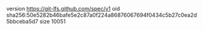 version https://git-lfs.github.com/spec/v1
oid sha256:50e5282b46bafe5e2c87a0f224a86876067694f0434c5b27c0ea2d5bbceba5d7
size 10051
